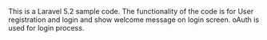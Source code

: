 This is a Laravel 5.2 sample code.
The functionality of the code is for User registration and login and show welcome message on login screen. oAuth is used for login process.